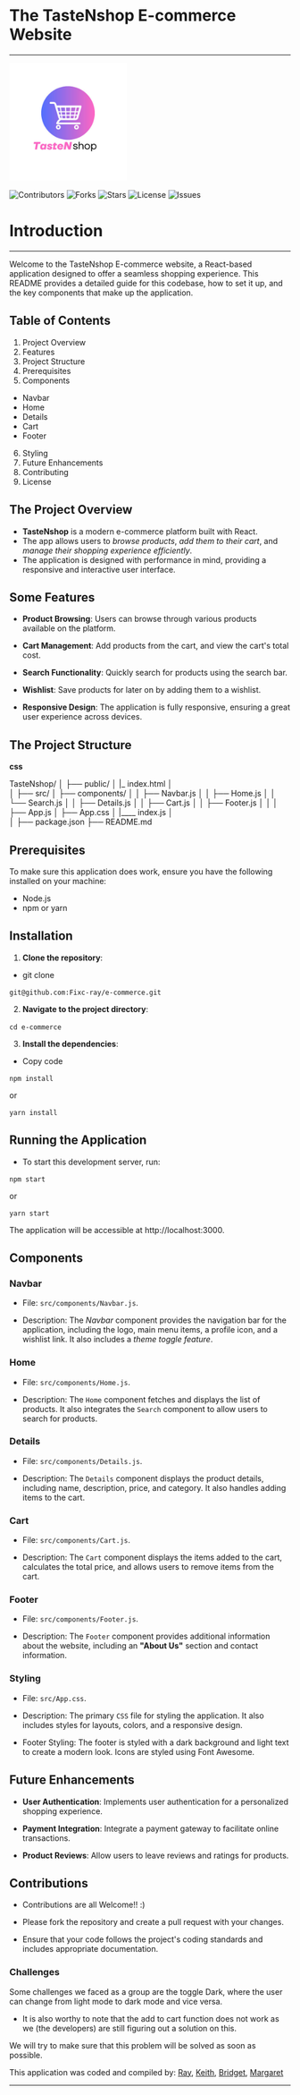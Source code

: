 # The TasteNshop E-commerce Website
----

<div align-items="center">
<img src="public/TasteNshop.png" alt="Julia Logo" width="210" height="210"></img>
</div>

![Contributors](https://img.shields.io/github/contributors/Fixc-ray/e-commerce)
![Forks](https://img.shields.io/github/forks/Fixc-ray/e-commerce)
![Stars](https://img.shields.io/github/stars/Fixc-ray/e-commerce)
![License](https://img.shields.io/github/license/Fixc-ray/e-commerce)
![Issues](https://img.shields.io/github/issues/Fixc-ray/e-commerce)

# Introduction
-----

Welcome to the TasteNshop E-commerce website, a React-based application designed to offer a seamless shopping experience. 
This README provides a detailed guide for this codebase, how to set it up, and the key components that make up the application.

## Table of Contents
1. Project Overview
2. Features
3. Project Structure
4. Prerequisites
5. Components
- Navbar
- Home
- Details
- Cart
- Footer
6. Styling
7. Future Enhancements
8. Contributing
9. License


## The Project Overview

- __TasteNshop__ is a modern e-commerce platform built with React.
- The app allows users to *browse products*, *add them to their cart*, and *manage their shopping experience efficiently*.
- The application is designed with performance in mind, providing a responsive and interactive user interface.

## Some Features

- __Product Browsing__: Users can browse through various products available on the platform.

- __Cart Management__: Add products from the cart, and view the cart's total cost.

- __Search Functionality__: Quickly search for products using the search bar.

- __Wishlist__: Save products for later on by adding them to a wishlist.

- __Responsive Design__: The application is fully responsive, ensuring a great user experience across devices.


## The Project Structure

__css__

TasteNshop/
│
├── public/
│   |_ index.html
│   
│
├── src/
│   ├── components/
│   │   ├── Navbar.js
│   │   ├── Home.js
│   │   └── Search.js
│   │   ├── Details.js
│   │   ├── Cart.js
│   │   ├── Footer.js
│   │
│   ├── App.js
│   ├── App.css
│   |____ index.js
│   
│
├── package.json
├── README.md

## Prerequisites

To make sure this application does work, ensure you have the following installed on your machine:

- Node.js
- npm or yarn

## Installation

1. __Clone the repository__:
- git clone
```
git@github.com:Fixc-ray/e-commerce.git
```
2. __Navigate to the project directory__:

``
cd e-commerce
``

3. __Install the dependencies__:
- Copy code
```
npm install
```
or
```
yarn install
```

## Running the Application

- To start this development server, run:
```
npm start
```
or
```
yarn start
```

The application will be accessible at http://localhost:3000.


## Components

### Navbar

- File: `src/components/Navbar.js`.

- Description: The *Navbar* component provides the navigation bar for the application, including the logo, main menu items, a profile icon, and a wishlist link. 
It also includes a *theme toggle feature*.

### Home
- File: `src/components/Home.js`.

- Description: The `Home` component fetches and displays the list of products.
It also integrates the `Search` component to allow users to search for products.

### Details

- File: `src/components/Details.js`.

- Description: The `Details` component displays the product details, including name, description, price, and category.
It also handles adding items to the cart.

### Cart

- File: `src/components/Cart.js`.

- Description: The `Cart` component displays the items added to the cart, calculates the total price, and allows users to remove items from the cart.

### Footer

- File: `src/components/Footer.js`.

- Description: The `Footer` component provides additional information about the website, including an __"About Us"__ section and contact information.

### Styling
- File: `src/App.css`.

- Description: The primary `CSS` file for styling the application.
 It also includes styles for layouts, colors, and a responsive design.

- Footer Styling: The footer is styled with a dark background and light text to create a modern look. 
Icons are styled using Font Awesome.


## Future Enhancements

- __User Authentication__: Implements user authentication for a personalized shopping experience.

- __Payment Integration__: Integrate a payment gateway to facilitate online transactions.

- __Product Reviews__: Allow users to leave reviews and ratings for products.


## Contributions

- Contributions are all Welcome!! :)

- Please fork the repository and create a pull request with your changes. 

- Ensure that your code follows the project's coding standards and includes appropriate documentation.

### Challenges 

Some challenges we faced as a group are the toggle Dark, where the user can change from light mode to dark mode and vice versa.
- It is also worthy to note that the add to cart function does not work as we (the developers) are still figuring out a solution on this.

We will try to make sure that this problem will be solved as soon as possible.

This application was coded and compiled by:
[Ray](https://github.com/Fixc-ray),
[Keith](https://github.com/Umbrellaisnothere),
[Bridget](https://github.com/Br3dget),
[Margaret](https://github.com/Margaret617)

----